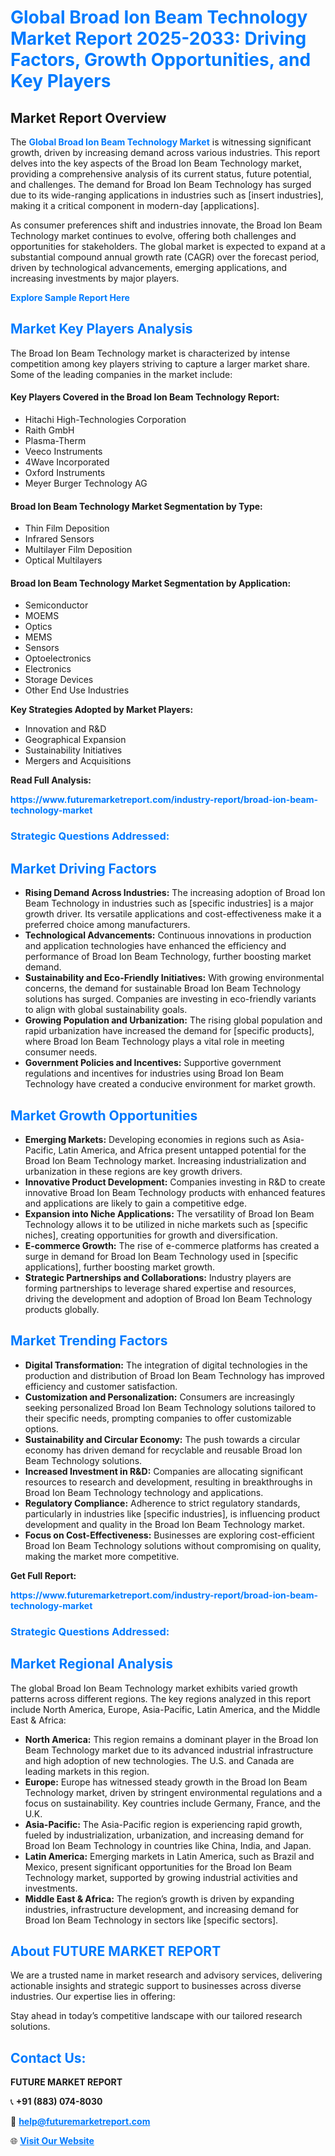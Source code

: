 <h1 style="color: #007BFF;">Global Broad Ion Beam Technology Market Report 2025-2033: Driving Factors, Growth Opportunities, and Key Players</h1>

<section id="overview">
<h2>Market Report Overview</h2>
<p>The <a href="https://www.futuremarketreport.com/industry-report/broad-ion-beam-technology-market" style="color: #007BFF; text-decoration: none;"><strong>Global Broad Ion Beam Technology Market</strong></a> is witnessing significant growth, driven by increasing demand across various industries. This report delves into the key aspects of the Broad Ion Beam Technology market, providing a comprehensive analysis of its current status, future potential, and challenges. The demand for Broad Ion Beam Technology has surged due to its wide-ranging applications in industries such as [insert industries], making it a critical component in modern-day [applications].</p>
<p>As consumer preferences shift and industries innovate, the Broad Ion Beam Technology market continues to evolve, offering both challenges and opportunities for stakeholders. The global market is expected to expand at a substantial compound annual growth rate (CAGR) over the forecast period, driven by technological advancements, emerging applications, and increasing investments by major players.</p>
</section>

<section id="overview">
<p><a href="https://www.futuremarketreport.com/request-sample/reportId=41944" style="color: #007BFF; text-decoration: none;"><strong>Explore Sample Report Here</strong></a></p>
</section>

<section id="key-players">
<h2 style="color: #007BFF;">Market Key Players Analysis</h2>
<p>The Broad Ion Beam Technology market is characterized by intense competition among key players striving to capture a larger market share. Some of the leading companies in the market include:</p>
<h4>Key Players Covered in the Broad Ion Beam Technology Report:</h4>
<ul><li>Hitachi High-Technologies Corporation</li><li>Raith GmbH</li><li>Plasma-Therm</li><li>Veeco Instruments</li><li>4Wave Incorporated</li><li>Oxford Instruments</li><li>Meyer Burger Technology AG</li></ul>
<h4>Broad Ion Beam Technology Market Segmentation by Type:</h4>
<ul><li>Thin Film Deposition</li><li>Infrared Sensors</li><li>Multilayer Film Deposition</li><li>Optical Multilayers</li></ul>

<h4>Broad Ion Beam Technology Market Segmentation by Application:</h4>
<ul><li>Semiconductor</li><li>MOEMS</li><li>Optics</li><li>MEMS</li><li>Sensors</li><li>Optoelectronics</li><li>Electronics</li><li>Storage Devices</li><li>Other End Use Industries</li></ul>
<p><strong>Key Strategies Adopted by Market Players:</strong></p>
<ul>
<li>Innovation and R&D</li>
<li>Geographical Expansion</li>
<li>Sustainability Initiatives</li>
<li>Mergers and Acquisitions</li>
</ul>
</section>

<section>
<p><strong>Read Full Analysis: </strong></p><a href="https://www.futuremarketreport.com/industry-report/broad-ion-beam-technology-market" style="color: #007BFF; text-decoration: none;"><strong>https://www.futuremarketreport.com/industry-report/broad-ion-beam-technology-market</strong></a>
<h3 style="color: #007BFF;">Strategic Questions Addressed:</h3>
</section>

<section id="driving-factors">
<h2 style="color: #007BFF;">Market Driving Factors</h2>
<ul>
<li><strong>Rising Demand Across Industries:</strong> The increasing adoption of Broad Ion Beam Technology in industries such as [specific industries] is a major growth driver. Its versatile applications and cost-effectiveness make it a preferred choice among manufacturers.</li>
<li><strong>Technological Advancements:</strong> Continuous innovations in production and application technologies have enhanced the efficiency and performance of Broad Ion Beam Technology, further boosting market demand.</li>
<li><strong>Sustainability and Eco-Friendly Initiatives:</strong> With growing environmental concerns, the demand for sustainable Broad Ion Beam Technology solutions has surged. Companies are investing in eco-friendly variants to align with global sustainability goals.</li>
<li><strong>Growing Population and Urbanization:</strong> The rising global population and rapid urbanization have increased the demand for [specific products], where Broad Ion Beam Technology plays a vital role in meeting consumer needs.</li>
<li><strong>Government Policies and Incentives:</strong> Supportive government regulations and incentives for industries using Broad Ion Beam Technology have created a conducive environment for market growth.</li>
</ul>
</section>

<section id="growth-opportunities">
<h2 style="color: #007BFF;">Market Growth Opportunities</h2>
<ul>
<li><strong>Emerging Markets:</strong> Developing economies in regions such as Asia-Pacific, Latin America, and Africa present untapped potential for the Broad Ion Beam Technology market. Increasing industrialization and urbanization in these regions are key growth drivers.</li>
<li><strong>Innovative Product Development:</strong> Companies investing in R&D to create innovative Broad Ion Beam Technology products with enhanced features and applications are likely to gain a competitive edge.</li>
<li><strong>Expansion into Niche Applications:</strong> The versatility of Broad Ion Beam Technology allows it to be utilized in niche markets such as [specific niches], creating opportunities for growth and diversification.</li>
<li><strong>E-commerce Growth:</strong> The rise of e-commerce platforms has created a surge in demand for Broad Ion Beam Technology used in [specific applications], further boosting market growth.</li>
<li><strong>Strategic Partnerships and Collaborations:</strong> Industry players are forming partnerships to leverage shared expertise and resources, driving the development and adoption of Broad Ion Beam Technology products globally.</li>
</ul>
</section>

<section id="trending-factors">
<h2 style="color: #007BFF;">Market Trending Factors</h2>
<ul>
<li><strong>Digital Transformation:</strong> The integration of digital technologies in the production and distribution of Broad Ion Beam Technology has improved efficiency and customer satisfaction.</li>
<li><strong>Customization and Personalization:</strong> Consumers are increasingly seeking personalized Broad Ion Beam Technology solutions tailored to their specific needs, prompting companies to offer customizable options.</li>
<li><strong>Sustainability and Circular Economy:</strong> The push towards a circular economy has driven demand for recyclable and reusable Broad Ion Beam Technology solutions.</li>
<li><strong>Increased Investment in R&D:</strong> Companies are allocating significant resources to research and development, resulting in breakthroughs in Broad Ion Beam Technology technology and applications.</li>
<li><strong>Regulatory Compliance:</strong> Adherence to strict regulatory standards, particularly in industries like [specific industries], is influencing product development and quality in the Broad Ion Beam Technology market.</li>
<li><strong>Focus on Cost-Effectiveness:</strong> Businesses are exploring cost-efficient Broad Ion Beam Technology solutions without compromising on quality, making the market more competitive.</li>
</ul>
</section>

<section>
<p><strong>Get Full Report: </strong></p><a href="https://www.futuremarketreport.com/industry-report/broad-ion-beam-technology-market" style="color: #007BFF; text-decoration: none;"><strong>https://www.futuremarketreport.com/industry-report/broad-ion-beam-technology-market</strong></a>
<h3 style="color: #007BFF;">Strategic Questions Addressed:</h3>
</section>


<section id="regional-analysis">
<h2 style="color: #007BFF;">Market Regional Analysis</h2>
<p>The global Broad Ion Beam Technology market exhibits varied growth patterns across different regions. The key regions analyzed in this report include North America, Europe, Asia-Pacific, Latin America, and the Middle East & Africa:</p>
<ul>
<li><strong>North America:</strong> This region remains a dominant player in the Broad Ion Beam Technology market due to its advanced industrial infrastructure and high adoption of new technologies. The U.S. and Canada are leading markets in this region.</li>
<li><strong>Europe:</strong> Europe has witnessed steady growth in the Broad Ion Beam Technology market, driven by stringent environmental regulations and a focus on sustainability. Key countries include Germany, France, and the U.K.</li>
<li><strong>Asia-Pacific:</strong> The Asia-Pacific region is experiencing rapid growth, fueled by industrialization, urbanization, and increasing demand for Broad Ion Beam Technology in countries like China, India, and Japan.</li>
<li><strong>Latin America:</strong> Emerging markets in Latin America, such as Brazil and Mexico, present significant opportunities for the Broad Ion Beam Technology market, supported by growing industrial activities and investments.</li>
<li><strong>Middle East & Africa:</strong> The region’s growth is driven by expanding industries, infrastructure development, and increasing demand for Broad Ion Beam Technology in sectors like [specific sectors].</li>
</ul>
</section>

<footer>
<h2 style="color: #007BFF;">About FUTURE MARKET REPORT</h2>
<p>We are a trusted name in market research and advisory services, delivering actionable insights and strategic support to businesses across diverse industries. Our expertise lies in offering:</p>

<p>Stay ahead in today’s competitive landscape with our tailored research solutions.</p>

<h2 style="color: #007BFF;">Contact Us:</h2>
<p><strong>FUTURE MARKET REPORT</strong></p>
<p>📞 <strong>+91 (883) 074-8030</strong></p>
<p>📧 <strong><a href="mailto:help@futuremarketreport.com" style="color: #007BFF;">help@futuremarketreport.com</a></strong></p>
<p>🌐 <strong><a href="https://www.futuremarketreport.com/" style="color: #007BFF;">Visit Our Website</a></strong></p>
</footer>